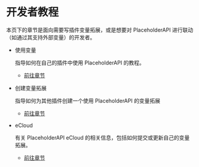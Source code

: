 # 开发者教程

本页下的章节是面向需要写插件变量拓展，或是想要对 PlaceholderAPI 进行联动（如通过其支持外部变量）的开发者。

* 使用变量

    指导如何在自己的插件中使用 PlaceholderAPI 的教程。

    * [前往章节](dev-guides.using-placeholderapi.md)

* 创建变量拓展

    指导如何为其他插件创建一个使用 PlaceholderAPI 的变量拓展

    * [前往章节](dev-guides.creating-a-placeholderexpansion.md)

* eCloud

    有关 PlaceholderAPI eCloud 的相关信息，包括如何提交或更新自己的变量拓展。

    * [前往章节](dev-guides.ecloud.md)